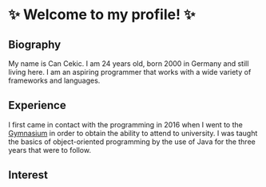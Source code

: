 # ✨ Welcome to my profile! ✨



## Biography

My name is Can Cekic. I am 24 years old, born 2000 in Germany and still living here. I am an aspiring programmer that works with a wide variety of frameworks and languages.

## Experience

I first came in contact with the programming in 2016 when I went to the [Gymnasium](https://en.wikipedia.org/wiki/Gymnasium_(Germany)) in order to obtain the ability to attend to university. I was taught the basics of object-oriented programming by the use of Java for the three years that were to follow.

## Interest
